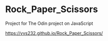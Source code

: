 # Rock_Paper_Scissors
Project for The Odin project on JavaScript

https://vvs232.github.io/Rock_Paper_Scissors/

